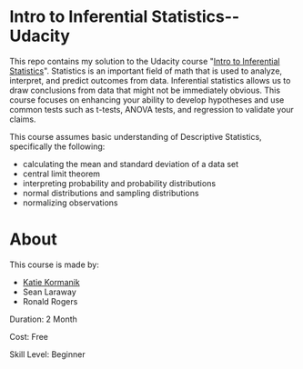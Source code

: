 # Intro to Inferential Statistics--Udacity

This repo contains my solution to the Udacity course "[Intro to Inferential Statistics](https://eg.udacity.com/course/intro-to-inferential-statistics--ud201)". Statistics is an important field of math that is used to analyze, interpret, and predict outcomes from data. Inferential statistics allows us to draw conclusions from data that might not be immediately obvious. This course focuses on enhancing your ability to develop hypotheses and use common tests such as t-tests, ANOVA tests, and regression to validate your claims.

This course assumes basic understanding of Descriptive Statistics, specifically the following:

- calculating the mean and standard deviation of a data set
- central limit theorem
- interpreting probability and probability distributions
- normal distributions and sampling distributions
- normalizing observations


# About

This course is made by:

- [Katie Kormanik](https://twitter.com/katiekormanik)
- Sean Laraway
- Ronald Rogers

Duration: 2 Month

Cost: Free

Skill Level: Beginner


